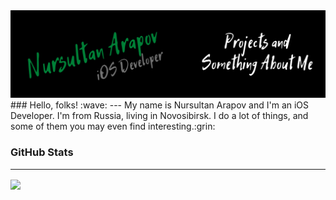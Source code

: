 <img src="Nursultan Arapov.png" alt="bannel" />
### Hello, folks! :wave:
---
My name is Nursultan Arapov and I'm an iOS Developer. I'm from Russia, living in Novosibirsk. I do a lot of things, and some of them you may even find interesting.:grin:
	 
### GitHub Stats
---
<img align="center" src="https://github-readme-stats.vercel.app/api?username=nursurtan&count_private=true&title_color=FD9047&icon_color=FD9047&text_color=0C2233&custom_title=Nursultan+Arapov's+GitHub+Stats&show icons=true" />
